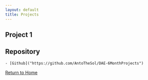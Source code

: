 ```yaml
---
layout: default
title: Projects
---
```



## Project 1

## Repository

    - [Github]("https://github.com/AntoTheSol/DAE-6MonthProjects")

[Return to Home](./index.md)